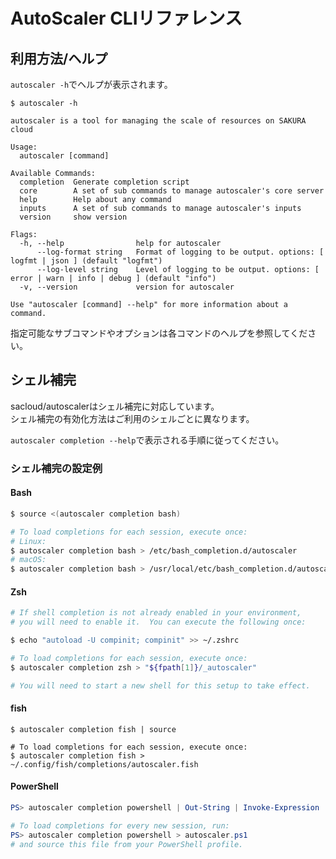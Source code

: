 # AutoScaler CLIリファレンス

## 利用方法/ヘルプ

`autoscaler -h`でヘルプが表示されます。

```shell
$ autoscaler -h

autoscaler is a tool for managing the scale of resources on SAKURA cloud

Usage:
  autoscaler [command]

Available Commands:
  completion  Generate completion script
  core        A set of sub commands to manage autoscaler's core server
  help        Help about any command
  inputs      A set of sub commands to manage autoscaler's inputs
  version     show version

Flags:
  -h, --help                help for autoscaler
      --log-format string   Format of logging to be output. options: [ logfmt | json ] (default "logfmt")
      --log-level string    Level of logging to be output. options: [ error | warn | info | debug ] (default "info")
  -v, --version             version for autoscaler

Use "autoscaler [command] --help" for more information about a command.
```

指定可能なサブコマンドやオプションは各コマンドのヘルプを参照してください。

## シェル補完

sacloud/autoscalerはシェル補完に対応しています。  
シェル補完の有効化方法はご利用のシェルごとに異なります。

`autoscaler completion --help`で表示される手順に従ってください。  

### シェル補完の設定例

#### Bash

```bash
$ source <(autoscaler completion bash)

# To load completions for each session, execute once:
# Linux:
$ autoscaler completion bash > /etc/bash_completion.d/autoscaler
# macOS:
$ autoscaler completion bash > /usr/local/etc/bash_completion.d/autoscaler
```

#### Zsh

```zsh
# If shell completion is not already enabled in your environment,
# you will need to enable it.  You can execute the following once:

$ echo "autoload -U compinit; compinit" >> ~/.zshrc

# To load completions for each session, execute once:
$ autoscaler completion zsh > "${fpath[1]}/_autoscaler"

# You will need to start a new shell for this setup to take effect.
```

#### fish

```fish
$ autoscaler completion fish | source

# To load completions for each session, execute once:
$ autoscaler completion fish > ~/.config/fish/completions/autoscaler.fish
```

#### PowerShell

```powershell
PS> autoscaler completion powershell | Out-String | Invoke-Expression

# To load completions for every new session, run:
PS> autoscaler completion powershell > autoscaler.ps1
# and source this file from your PowerShell profile.
```